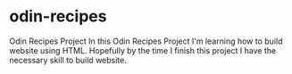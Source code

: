 # odin-recipes
Odin Recipes Project
In this Odin Recipes Project I'm learning how to build website using HTML. Hopefully by the time I finish this project I have the necessary skill to build website.